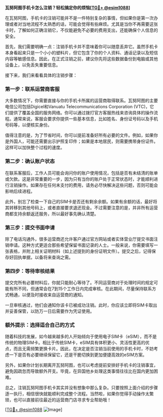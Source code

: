 **瓦努阿图手机卡怎么注销？轻松搞定你的烦恼[[TG💪+ @esim1088](https://t.me/s/esim1088)]**

在瓦努阿图，手机卡的注销可能并不是一件特别复杂的事情，但如果你是第一次办理或者对当地流程不太熟悉的话，可能会觉得有些麻烦。尤其是当你不再需要这张卡时，了解如何正确注销它，不仅能避免不必要的费用支出，还能确保个人信息的安全。

首先，我们需要明确一点：注销手机卡并不意味着你可以随意丢弃它。虽然手机卡本身看起来只是一个小小的塑料片，但它包含了你的个人资料、通话记录以及短信内容等敏感信息。因此，在正式注销之前，建议你先将这些数据备份到电脑或其他设备上，以免丢失重要信息。

接下来，我们来看看具体的注销步骤：

### 第一步：联系运营商客服

大多数情况下，你需要直接与你的手机卡所属的运营商取得联系。瓦努阿图的主要电信公司包括Digicel和Vanuatu Telecommunications Corporation (VTC)，它们提供了覆盖全国的服务网络。你可以通过拨打官方客服热线来咨询具体的操作流程。通常来说，客服会要求你提供一些基本信息，比如姓名、身份证号码以及手机号码等，以便核实身份。

值得注意的是，为了节省时间，你可以提前准备好所有必要的文件。例如，如果你是外国人，可能还需要出示护照复印件；如果是本地居民，则需要携带身份证件。这样可以加快整个过程的速度。

### 第二步：确认账户状态

在联系客服后，工作人员可能会询问你的账户使用情况，包括是否有未结清的账单或欠款。这是非常重要的一步，因为只有当你的账户处于正常状态时，才能顺利进行注销操作。如果存在任何未支付的费用，请务必尽快解决这些问题，否则可能会影响后续进程。

此外，别忘了检查一下自己的SIM卡是否还有剩余余额。如果有余额的话，最好将其转移到其他号码上，或者直接要求退还现金。不过需要注意的是，并非所有运营商都支持余额返还服务，所以最好事先确认清楚。

### 第三步：提交书面申请

除了电话沟通外，很多运营商还允许客户通过官方网站或者实体营业厅提交书面注销申请。这种方式更适合那些希望保留书面记录的人士。一般来说，你需要填写一张表格，并附上相关证明材料（如上述提到的身份证明文件）。提交之后，记得保存好回执单据，以备将来查询之需。

### 第四步：等待审核结果

提交完所有必要材料后，你就只能耐心等待了。不同运营商对于处理时间的规定可能有所不同，但通常会在7到15个工作日内完成审核。在此期间，尽量保持联系方式畅通，以便及时接收来自运营商的通知。

一旦审核通过，他们会通知你该卡已被成功注销。此时，你应该立即将SIM卡取出并妥善保管，以防万一日后需要作为凭证使用。

### 额外提示：选择适合自己的方式

随着科技的发展，如今越来越多的人开始倾向于使用电子SIM卡（eSIM），而不是传统的物理SIM卡。相比于传统SIM卡，eSIM具有体积更小、灵活性更高的优点，而且无需频繁更换卡片。因此，在决定是否注销当前使用的手机卡时，不妨考虑一下是否有必要继续保留它，还是干脆切换到更加便捷高效的eSIM方案。

另外，如果你计划长期离开瓦努阿图，也可以考虑提前安排好手机卡的注销事宜，避免因疏忽而导致额外开支。毕竟，在异国他乡处理这类事情往往比在国内更加困难。

总之，注销瓦努阿图手机卡其实并没有想象中那么复杂。只要按照上面介绍的步骤逐一执行，相信很快就能顺利完成整个流程。当然啦，如果你觉得手动操作太繁琐，也可以直接前往最近的运营商门店寻求专业帮助哦！

[[TG💪+ @esim1088](https://t.me/s/esim1088) ![Image](https://i.postimg.cc/4NQfJmqS/Snipaste-2025-05-13-00-14-12.png)]